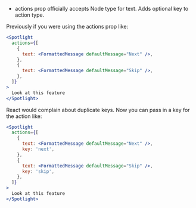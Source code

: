 * actions prop officially accepts Node type for text. Adds optional key to action type.

Previously if you were using the actions prop like:

```jsx
<Spotlight
  actions={[
    {
      text: <FormattedMessage defaultMessage="Next" />,
    },
    {
      text: <FormattedMessage defaultMessage="Skip" />,
    },
  ]}
>
  Look at this feature
</Spotlight>
```

React would complain about duplicate keys. Now you can pass in
a key for the action like:

```jsx
<Spotlight
  actions={[
    {
      text: <FormattedMessage defaultMessage="Next" />,
      key: 'next',
    },
    {
      text: <FormattedMessage defaultMessage="Skip" />,
      key: 'skip',
    },
  ]}
>
  Look at this feature
</Spotlight>
```
